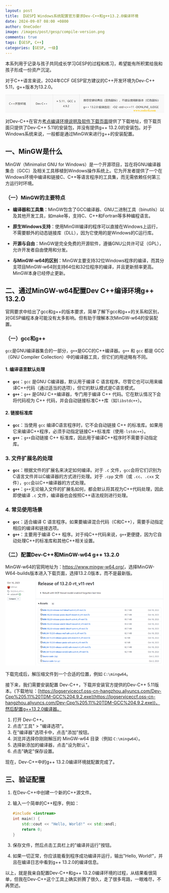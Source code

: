 ```yaml
---
layout: post
title: 【GESP】Windows系统配置官方要求Dev-C++和g++13.2.0编译环境
date: 2024-09-07 08:00 +0800
author: OneCoder
image: /images/post/gesp/compile-version.png
comments: true
tags: [GESP, C++]
categories: [GESP, 一级]
---
```

本系列用于记录与孩子共同成长学习GESP的过程和练习，希望能有所积累给我和孩子形成一份资产沉淀。

<!--more-->

对于C++语言来说，2024年CCF GESP官方建议的C++开发环境为Dev-C++ 5.11，g++版本为13.2.0。

![IDE版本情况](/images/post/gesp/ide-version.png)

对Dev-C++在官方[考点编译环境说明及软件下载页面](https://gesp.ccf.org.cn/101/1002/10032.html)提供了下载地址，但下载页面只提供了Dev-C++ 5.11的安装包，并没有提供g++ 13.2.0的安装包。对于Windows系统来说，一般都是通过MinGW来进行g++的安装配置。

## 一、MinGW是什么

MinGW（Minimalist GNU for Windows）是一个开源项目，旨在将GNU编译器集合（GCC）及相关工具移植到Windows操作系统上。它为开发者提供了一个在Windows环境中编译和链接C、C++等语言程序的工具集，而无需依赖任何第三方运行时环境。

### （一）MinGW的主要特点

- **编译器和工具集**：MinGW包含了GCC编译器、GNU二进制工具（binutils）以及其他开发工具，如make等，支持C、C++和Fortran等多种编程语言。

- **原生Windows支持**：使用MinGW编译的程序可以直接在Windows上运行，不需要额外的动态链接库（DLL），因为它使用的是Windows的C运行库。

- **开源与自由**：MinGW是完全免费的开源软件，遵循GNU公共许可证（GPL），允许开发者自由使用和分发。

- **与MinGW-w64的区别**：MinGW主要支持32位Windows程序的编译，而其分支项目MinGW-w64则支持64位和32位程序的编译，并且更新频率更高。MinGW本身已经停止更新。

## 二、通过MinGW-w64配置Dev C++编译环境g++ 13.2.0

官网要求中给出了gcc和g++的版本要求，简单了解下gcc和g++的关系和区别，对GESP编程本身可能没有太多影响。但有助于理解本次MinGW-w64的安装配置。

### （一）gcc和g++

`gcc`是GNU编译器集合的一部分，`g++`是GCC的C++编译器。`g++` 和 `gcc` 都是 GCC（GNU Compiler Collection）中的编译器工具，但它们的用途略有不同。

#### 1. **编译语言默认处理**

- **`gcc`**：`gcc` 是GNU C编译器，默认用于编译 C 语言程序。尽管它也可以用来编译C++代码（通过适当的选项），但它的默认模式是C语言模式。
- **`g++`**：`g++` 是GNU C++编译器，专门用于编译 C++ 代码。它在默认情况下会将代码视为 C++ 代码，并会自动链接标准C++库（如`libstdc++`）。

#### 2. **链接标准库**

- **`gcc`**：当使用 `gcc` 编译C语言程序时，它不会自动链接 C++ 的标准库。如果用它来编译C++程序，必须手动指定链接C++标准库（使用`-lstdc++`）。
- **`g++`**：`g++`自动链接 C++ 标准库，因此用于编译C++程序时不需要手动指定库。

### 3. **文件扩展名的处理**

- **`gcc`**：根据文件的扩展名来决定如何编译。对于 `.c` 文件，`gcc`会将它们识别为C语言文件并以C编译器的方式进行处理。对于 `.cpp` 文件（或 `.cc`、`.cxx` 文件），`gcc`会以C++编译器的方式处理。
- **`g++`**：`g++`无论输入文件的扩展名如何，都会默认将其视为C++代码处理，因此即使编译 `.c` 文件，编译器也会按照C++语法规则进行处理。

### 4. **常见使用场景**

- **`gcc`**：适合编译 C 语言程序。如果要编译混合代码（C和C++），需要手动指定相应的编译和链接选项。
- **`g++`**：主要用于编译 C++ 程序。对于纯C++代码来说，`g++`更便捷，因为它自动处理C++的标准库和其他C++相关设置。

### （二）配置Dev-C++和MinGW-w64 g++ 13.2.0

MinGW-w64的官网地址为：<https://www.mingw-w64.org/>，选择MinGW-W64-builds版本进入下载页面，选择13.2.0版本，而不是最新版。

![MinGW-W64-builds](/images/post/gesp/mingw-w64-builds-13.2.0.png)

下载完成后，解压缩文件到一个合适的位置，例如 `C:\mingw64`。

接下来，我们需要安装配置 Dev-C++，下载并安装官方提供的Dev-C++ 5.11版本。(下载地址：[https://logserviceccf.oss-cn-hangzhou.aliyuncs.com/Dev-Cpp%205.11%20TDM-GCC%204.9.2.exe](https://logserviceccf.oss-cn-hangzhou.aliyuncs.com/Dev-Cpp%205.11%20TDM-GCC%204.9.2.exe))，然后配置g++13.2.0编译器。

1. 打开 Dev-C++。
2. 点击"工具" > "编译选项"。
3. 在"编译器"选项卡中，点击"添加"按钮。
4. 浏览并选择你刚刚解压的 MinGW-w64 目录（例如 `C:\mingw64`）。
5. 选择新添加的编译器，点击"设为默认"。
6. 点击"确定"保存设置。

现在，Dev-C++中的g++ 13.2.0编译环境就配置完成了。

## 三、验证配置

1. 在Dev-C++中创建一个新的C++源文件。
2. 输入一个简单的C++程序，例如：

   ```cpp
   #include <iostream>
   int main() {
       std::cout << "Hello, World!" << std::endl;
       return 0;
   }
   ```

3. 保存文件，然后点击工具栏上的"编译并运行"按钮。
4. 如果一切正常，你应该能看到程序成功编译并运行，输出"Hello, World!"，并且在编译日志中看到g++ 13.2.0的编译信息。

以上，就是我亲自配置Dev-C++和g++ 13.2.0编译环境的过程，从结果看很简单，但我在Dev-C++这个工具上确实折腾了很久，走了很多弯路，一眼难尽，不再赘述。
